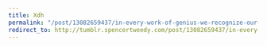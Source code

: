 ```yaml
---
title: Xdh
permalink: "/post/13082659437/in-every-work-of-genius-we-recognize-our-own"
redirect_to: http://tumblr.spencertweedy.com/post/13082659437/in-every-work-of-genius-we-recognize-our-own
---
```


